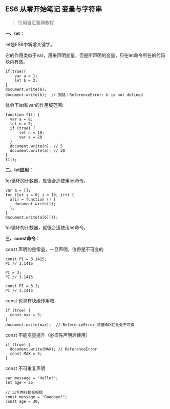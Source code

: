 ES6  从零开始笔记 变量与字符串
--
> 引用自汇智网教程

**一、let：**

let是ES6中新增关键字。

它的作用类似于var，用来声明变量，但是所声明的变量，只在let命令所在的代码块内有效。

	
	if(true){
	    var a = 1;
	    let b = 2;
	}
	document.write(a);
	document.write(b);  // 报错：ReferenceError: b is not defined

体会下let和var的作用域范围:

	function f1() {
	  var a = 8;
	  let n = 5;
	  if (true) {
	      let n = 10;
	      var a = 20
	  }
	  document.write(n); // 5
	  document.write(a); // 20
	}
	f1();


**二、let应用：**

for循环的计数器，就很合适使用let命令。


	var a = [];
	for (let i = 0; i < 10; i++) {
	  a[i] = function () {
	    document.write(i);
	  };
	}
	document.write(a[6]()); 


for循环的计数器，就很合适使用let命令。



**三、const命令：**

const 声明的是常量，一旦声明，值将是不可变的

	const PI = 3.1415;
	PI // 3.1415
	 
	PI = 3;
	PI // 3.1415
	 
	const PI = 3.1;
	PI // 3.1415


const 也具有块级作用域

	if (true) {
	  const max = 5;
	}
	document.write(max);  // ReferenceError 常量MAX在此处不可得 


const 不能变量提升（必须先声明后使用）

	if (true) {
	  document.write(MAX); // ReferenceError
	  const MAX = 5;
	}

const 不可重复声明

	var message = "Hello!";
	let age = 25;
	 
	// 以下两行都会报错
	const message = "Goodbye!";
	const age = 30;



